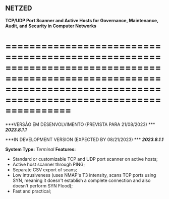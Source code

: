 ## NETZED

**TCP/UDP Port Scanner and Active Hosts for Governance, Maintenance, Audit, and Security in Computer Networks**

=======================================================================================================================================================================
=======================================================================================================================================================================

***VERSÃO EM DESENVOLVIMENTO (PREVISTA PARA 21/08/2023) ***
***2023.8.1.1***

***IN DEVELOPMENT VERSION (EXPECTED BY 08/21/2023) ***
***2023.8.1.1***

**System Type:** _Terminal_ 
**Features:**
-   Standard or customizable TCP and UDP port scanner on active hosts;
-   Active host scanner through PING;
-   Separate CSV export of scans;
-   Low intrusiveness (uses NMAP's T3 intensity, scans TCP ports using SYN, meaning it doesn't establish a complete connection and also doesn't perform SYN Flood);
-   Fast and practical;
